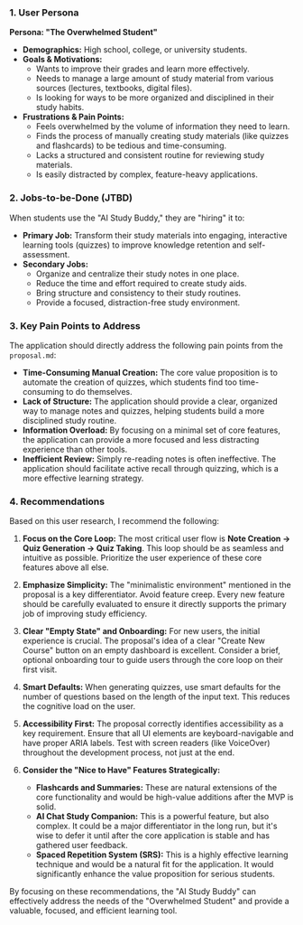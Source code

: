 ### 1. User Persona

**Persona: "The Overwhelmed Student"**

*   **Demographics:** High school, college, or university students.
*   **Goals & Motivations:**
    *   Wants to improve their grades and learn more effectively.
    *   Needs to manage a large amount of study material from various sources (lectures, textbooks, digital files).
    *   Is looking for ways to be more organized and disciplined in their study habits.
*   **Frustrations & Pain Points:**
    *   Feels overwhelmed by the volume of information they need to learn.
    *   Finds the process of manually creating study materials (like quizzes and flashcards) to be tedious and time-consuming.
    *   Lacks a structured and consistent routine for reviewing study materials.
    *   Is easily distracted by complex, feature-heavy applications.

### 2. Jobs-to-be-Done (JTBD)

When students use the "AI Study Buddy," they are "hiring" it to:

*   **Primary Job:** Transform their study materials into engaging, interactive learning tools (quizzes) to improve knowledge retention and self-assessment.
*   **Secondary Jobs:**
    *   Organize and centralize their study notes in one place.
    *   Reduce the time and effort required to create study aids.
    *   Bring structure and consistency to their study routines.
    *   Provide a focused, distraction-free study environment.

### 3. Key Pain Points to Address

The application should directly address the following pain points from the `proposal.md`:

*   **Time-Consuming Manual Creation:** The core value proposition is to automate the creation of quizzes, which students find too time-consuming to do themselves.
*   **Lack of Structure:** The application should provide a clear, organized way to manage notes and quizzes, helping students build a more disciplined study routine.
*   **Information Overload:** By focusing on a minimal set of core features, the application can provide a more focused and less distracting experience than other tools.
*   **Inefficient Review:** Simply re-reading notes is often ineffective. The application should facilitate active recall through quizzing, which is a more effective learning strategy.

### 4. Recommendations

Based on this user research, I recommend the following:

1.  **Focus on the Core Loop:** The most critical user flow is **Note Creation -> Quiz Generation -> Quiz Taking**. This loop should be as seamless and intuitive as possible. Prioritize the user experience of these core features above all else.

2.  **Emphasize Simplicity:** The "minimalistic environment" mentioned in the proposal is a key differentiator. Avoid feature creep. Every new feature should be carefully evaluated to ensure it directly supports the primary job of improving study efficiency.

3.  **Clear "Empty State" and Onboarding:** For new users, the initial experience is crucial. The proposal's idea of a clear "Create New Course" button on an empty dashboard is excellent. Consider a brief, optional onboarding tour to guide users through the core loop on their first visit.

4.  **Smart Defaults:** When generating quizzes, use smart defaults for the number of questions based on the length of the input text. This reduces the cognitive load on the user.

5.  **Accessibility First:** The proposal correctly identifies accessibility as a key requirement. Ensure that all UI elements are keyboard-navigable and have proper ARIA labels. Test with screen readers (like VoiceOver) throughout the development process, not just at the end.

6.  **Consider the "Nice to Have" Features Strategically:**
    *   **Flashcards and Summaries:** These are natural extensions of the core functionality and would be high-value additions after the MVP is solid.
    *   **AI Chat Study Companion:** This is a powerful feature, but also complex. It could be a major differentiator in the long run, but it's wise to defer it until after the core application is stable and has gathered user feedback.
    *   **Spaced Repetition System (SRS):** This is a highly effective learning technique and would be a natural fit for the application. It would significantly enhance the value proposition for serious students.

By focusing on these recommendations, the "AI Study Buddy" can effectively address the needs of the "Overwhelmed Student" and provide a valuable, focused, and efficient learning tool.